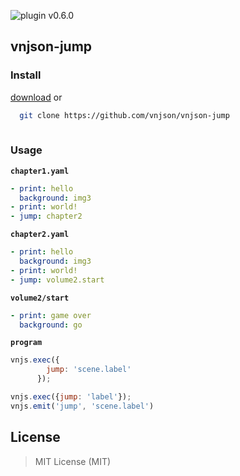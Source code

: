 ![plugin v0.6.0](https://img.shields.io/badge/plugin-v0.2.3-brightgreen.svg?style=flat-square) 
## vnjson-jump

### Install
[download](https://github.com/vnjson/vnjson-jump/archive/v0.8.0.zip)
or
```bash
  git clone https://github.com/vnjson/vnjson-jump
  
```

### Usage

__`chapter1.yaml`__


```yaml
- print: hello
  background: img3
- print: world!
- jump: chapter2
```

__`chapter2.yaml`__

```yaml
- print: hello
  background: img3
- print: world!
- jump: volume2.start
```

__`volume2/start`__

```yaml
- print: game over
  background: go

```

__`program`__

```js
vnjs.exec({
        jump: 'scene.label'
      });

vnjs.exec({jump: 'label'});
vnjs.emit('jump', 'scene.label')
```


## License 
> MIT License (MIT)
